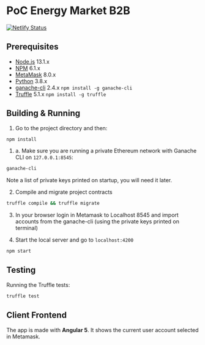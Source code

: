 # PoC Energy Market B2B

[![Netlify Status](https://api.netlify.com/api/v1/badges/9f79149a-8314-4d01-a05a-52e72c954cda/deploy-status)](https://app.netlify.com/sites/digital-energy-market/deploys)

## Prerequisites

- [Node.js](https://nodejs.org) 13.1.x
- [NPM](https://npm.org) 6.1.x
- [MetaMask](https://metamask.io/) 8.0.x
- [Python](https://www.python.org) 3.8.x
- [ganache-cli](https://github.com/trufflesuite/ganache-cli) 2.4.x `npm install -g ganache-cli`
- [Truffle](https://truffleframework.com/) 5.1.x `npm install -g truffle`

## Building & Running

1. Go to the project directory and then:

```bash
npm install
```

1. a. Make sure you are running a private Ethereum network with Ganache CLI on `127.0.0.1:8545`:

```bash
ganache-cli
```

Note a list of private keys printed on startup, you will need it later.

2. Compile and migrate project contracts

```bash
truffle compile && truffle migrate
```

3. In your browser login in Metamask to Localhost 8545 and import accounts from the ganache-cli (using the private keys printed on terminal)

4. Start the local server and go to `localhost:4200`

```bash
npm start
```

## Testing

Running the Truffle tests:

```bash
truffle test
```

## Client Frontend

The app is made with **Angular 5**. It shows the current user account selected in Metamask.
